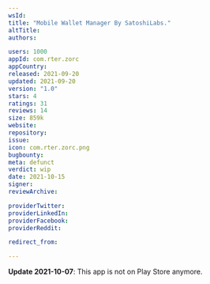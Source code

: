```yaml
---
wsId: 
title: "Mobile Wallet Manager By SatoshiLabs."
altTitle: 
authors:

users: 1000
appId: com.rter.zorc
appCountry: 
released: 2021-09-20
updated: 2021-09-20
version: "1.0"
stars: 4
ratings: 31
reviews: 14
size: 859k
website: 
repository: 
issue: 
icon: com.rter.zorc.png
bugbounty: 
meta: defunct
verdict: wip
date: 2021-10-15
signer: 
reviewArchive:

providerTwitter: 
providerLinkedIn: 
providerFacebook: 
providerReddit: 

redirect_from:

---
```


**Update 2021-10-07**: This app is not on Play Store anymore.
